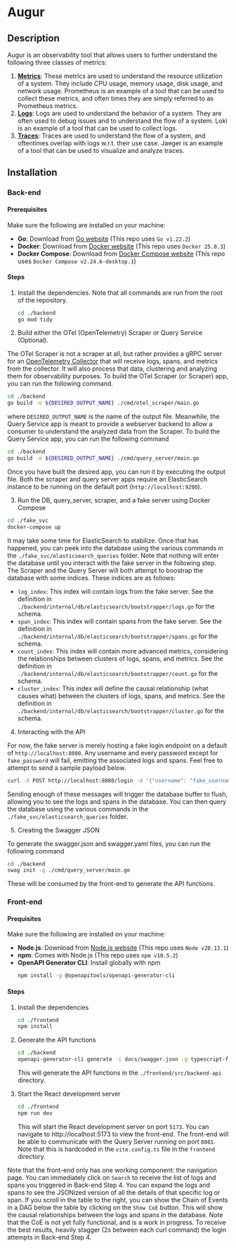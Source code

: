 # Augur

## Description
Augur is an observability tool that allows users to further understand the following three classes of metrics:
1. **[Metrics](https://opentelemetry.io/docs/concepts/signals/metrics/)**: These metrics are used to understand the resource utilization of a system.
   They include CPU usage, memory usage, disk usage, and network usage. Prometheus is an example of a tool that can be
   used to collect these metrics, and often times they are simply referred to as Prometheus metrics.
2. **[Logs](https://opentelemetry.io/docs/concepts/signals/logs/)**: Logs are used to understand the behavior of a system. They are often used to debug issues and to understand
   the flow of a system. Loki is an example of a tool that can be used to collect logs.
3. **[Traces](https://opentelemetry.io/docs/concepts/signals/traces/)**: Traces are used to understand the flow of a system, and oftentimes overlap with logs w.r.t. their use case.
   Jaeger is an example of a tool that can be used to visualize and analyze traces.

## Installation

### Back-end

#### Prerequisites
Make sure the following are installed on your machine:
- **Go**: Download from [Go website](https://go.dev/doc/install) (This repo uses `Go v1.22.2`)
- **Docker**: Download from [Docker website](https://docs.docker.com/get-docker/) (This repo uses `Docker 25.0.3`)
- **Docker Compose**: Download from [Docker Compose website](https://docs.docker.com/compose/install/) (This repo uses `Docker Compose v2.24.6-desktop.1`)

#### Steps
1. Install the dependencies. Note that all commands are run from the root of the repository.
    ```bash
    cd ./backend
    go mod tidy
    ```
2. Build either the OTel (OpenTelemetry) Scraper or Query Service (Optional).

The OTel Scraper is not a scraper at all, but rather provides a gRPC server for an [OpenTelemetry Collector](https://opentelemetry.io/docs/collector/)
that will receive logs, spans, and metrics from the collector. It will also process that data, clustering and
analyzing them for observability purposes. To build the OTel Scraper (or Scraper) app, you can run the following
command.
```bash
cd ./backend
go build -o ${DESIRED_OUTPUT_NAME} ./cmd/otel_scraper/main.go
```
where `DESIRED_OUTPUT_NAME` is the name of the output file. Meanwhile, the Query Service app is meant to provide a
webserver backend to allow a consumer to understand the analyzed data from the Scraper. To build the Query Service app,
you can run the following command
```bash
cd ./backend
go build -o ${DESIRED_OUTPUT_NAME} ./cmd/query_server/main.go
```
Once you have built the desired app, you can run it by executing the output file. Both the scraper and query server
apps require an ElasticSearch instance to be running on the default port (`http://localhost:9200`).

3. Run the DB, query_server, scraper, and a fake server using Docker Compose
```bash
cd ./fake_svc
docker-compose up
```
It may take some time for ElasticSearch to stabilize. Once that has happened, you can peek into the database using the 
various commands in the `./fake_svc/elasticsearch_queries` folder. Note that nothing will enter the database until 
you interact with the fake server in the following step. The Scraper and the Query Server will both attempt to boostrap 
the database with some indices. These indices are as follows:

- `log_index`: This index will contain logs from the fake server. See the definition in
  `./backend/internal/db/elasticsearch/bootstrapper/logs.go` for the schema.
- `span_index`: This index will contain spans from the fake server. See the definition in
  `./backend/internal/db/elasticsearch/bootstrapper/spans.go` for the schema.
- `count_index`: This index will contain more advanced metrics, considering the relationships between clusters
  of logs, spans, and metrics. See the definition in `./backend/internal/db/elasticsearch/bootstrapper/count.go` for the schema.
- `cluster_index`: This index will define the causal relationship (what causes what) between the clusters of logs, spans, and metrics.
  See the definition in `./backend/internal/db/elasticsearch/bootstrapper/cluster.go` for the schema.

4. Interacting with the API 

For now, the fake server is merely hosting a fake login endpoint on a default of `http://localhost:8080`. Any username 
and every password except for `fake_password` will fail, emitting the associated logs and spans. Feel free to attempt to send a sample payload below.
```bash
curl -X POST http://localhost:8080/login -d '{"username": "fake_username", "password": "fake_password"}'
```
Sending enough of these messages will trigger the database buffer to flush, allowing you to see the logs and spans in the
database. You can then query the database using the various commands in the `./fake_svc/elasticsearch_queries` folder.

5. Creating the Swagger JSON

To generate the swagger.json and swagger.yaml files, you can run the following command
```bash
cd ./backend
swag init -g ./cmd/query_server/main.go
```
These will be consumed by the front-end to generate the API functions.

### Front-end

#### Prequisites
Make sure the following are installed on your machine:
- **Node.js**: Download from [Node.js website](https://nodejs.org/en/download/) (This repo uses `Node v20.13.1`)
- **npm**: Comes with Node.js (This repo uses `npm v10.5.2`)
- **OpenAPI Generator CLI**: Install globally with npm
  ```bash
  npm install -g @openapitools/openapi-generator-cli
  ```

#### Steps

1. Install the dependencies
    ```bash
    cd ./frontend
    npm install
    ```
2. Generate the API functions

    ```bash
    cd ./backend
    openapi-generator-cli generate -i docs/swagger.json -g typescript-fetch -o ../frontend/src/backend_api
    ```

   This will generate the API functions in the `./frontend/src/backend-api` directory.


3. Start the React development server
    ```bash
    cd ./frontend
    npm run dev
    ```
   This will start the React development server on port `5173`. You can navigate to http://localhost:5173 to view the
   front-end. The front-end will be able to communicate with the Query Server running on port `8081`. Note that this is
   hardcoded in the `vite.config.ts` file in the `frontend` directory.

Note that the front-end only has one working component: the navigation page. You can immediately click on `Search` to
receive the list of logs and spans you triggered in Back-end Step 4. You can expand the logs and spans to see the
JSONized version of all the details of that specific log or span. If you scroll in the table to the right, you can show the Chain
of Events in a DAG below the table by clicking on the `Show CoE` button. This will show the causal relationships between the logs
and spans in the database. Note that the CoE is not yet fully functional, and is a work in progress. To receive the best results,
heavily stagger (2s between each curl command) the login attempts in Back-end Step 4.